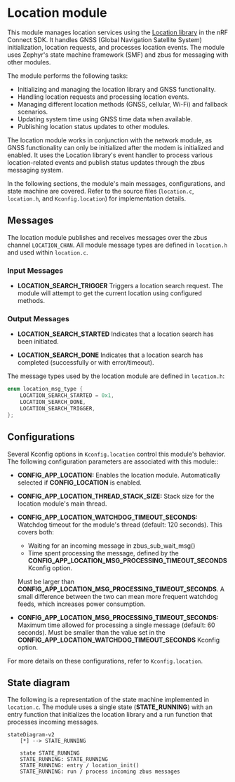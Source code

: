 # Location module

This module manages location services using the [Location library](https://docs.nordicsemi.com/bundle/ncs-latest/page/nrf/libraries/modem/location.html) in the nRF Connect SDK. It handles GNSS (Global Navigation Satellite System) initialization, location requests, and processes location events. The module uses Zephyr's state machine framework (SMF) and zbus for messaging with other modules.

The module performs the following tasks:

- Initializing and managing the location library and GNSS functionality.
- Handling location requests and processing location events.
- Managing different location methods (GNSS, cellular, Wi-Fi) and fallback scenarios.
- Updating system time using GNSS time data when available.
- Publishing location status updates to other modules.

The location module works in conjunction with the network module, as GNSS functionality can only be initialized after the modem is initialized and enabled. It uses the Location library's event handler to process various location-related events and publish status updates through the zbus messaging system.

In the following sections, the module's main messages, configurations, and state machine are covered. Refer to the source files (`location.c`, `location.h`, and `Kconfig.location`) for implementation details.

## Messages

The location module publishes and receives messages over the zbus channel `LOCATION_CHAN`. All module message types are defined in `location.h` and used within `location.c`.

### Input Messages

- **LOCATION_SEARCH_TRIGGER**
  Triggers a location search request. The module will attempt to get the current location using configured methods.

### Output Messages

- **LOCATION_SEARCH_STARTED**
  Indicates that a location search has been initiated.

- **LOCATION_SEARCH_DONE**
  Indicates that a location search has completed (successfully or with error/timeout).

The message types used by the location module are defined in `location.h`:

```c
enum location_msg_type {
    LOCATION_SEARCH_STARTED = 0x1,
    LOCATION_SEARCH_DONE,
    LOCATION_SEARCH_TRIGGER,
};
```

## Configurations

Several Kconfig options in `Kconfig.location` control this module's behavior. The following configuration parameters are associated with this module::

- **CONFIG_APP_LOCATION:**
  Enables the location module. Automatically selected if **CONFIG_LOCATION** is enabled.

- **CONFIG_APP_LOCATION_THREAD_STACK_SIZE:**
  Stack size for the location module's main thread.

- **CONFIG_APP_LOCATION_WATCHDOG_TIMEOUT_SECONDS:**
  Watchdog timeout for the module's thread (default: 120 seconds).
  This covers both:

  - Waiting for an incoming message in zbus_sub_wait_msg()
  - Time spent processing the message, defined by the **CONFIG_APP_LOCATION_MSG_PROCESSING_TIMEOUT_SECONDS** Kconfig option.

  Must be larger than **CONFIG_APP_LOCATION_MSG_PROCESSING_TIMEOUT_SECONDS**.
  A small difference between the two can mean more frequent watchdog feeds, which increases power consumption.

- **CONFIG_APP_LOCATION_MSG_PROCESSING_TIMEOUT_SECONDS:**
  Maximum time allowed for processing a single message (default: 60 seconds).
  Must be smaller than the value set in the **CONFIG_APP_LOCATION_WATCHDOG_TIMEOUT_SECONDS** Kconfig option.

For more details on these configurations, refer to `Kconfig.location`.

## State diagram

The following is a representation of the state machine implemented in `location.c`. The module uses a single state (**STATE_RUNNING**) with an entry function that initializes the location library and a run function that processes incoming messages.

```mermaid
stateDiagram-v2
    [*] --> STATE_RUNNING

    state STATE_RUNNING
    STATE_RUNNING: STATE_RUNNING
    STATE_RUNNING: entry / location_init()
    STATE_RUNNING: run / process incoming zbus messages
```
